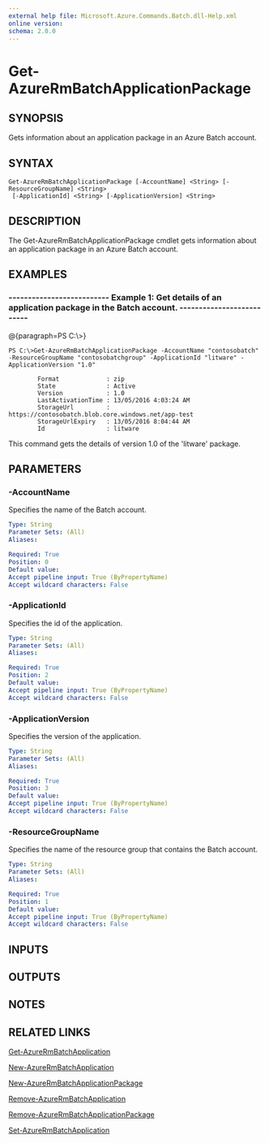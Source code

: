 ```yaml
---
external help file: Microsoft.Azure.Commands.Batch.dll-Help.xml
online version: 
schema: 2.0.0
---
```


# Get-AzureRmBatchApplicationPackage
## SYNOPSIS
Gets information about an application package in an Azure Batch account.

## SYNTAX

```
Get-AzureRmBatchApplicationPackage [-AccountName] <String> [-ResourceGroupName] <String>
 [-ApplicationId] <String> [-ApplicationVersion] <String>
```

## DESCRIPTION
The Get-AzureRmBatchApplicationPackage cmdlet gets information about an application package in an Azure Batch account.

## EXAMPLES

### --------------------------  Example 1: Get details of an application package in the Batch account.  --------------------------
@{paragraph=PS C:\\\>}

```
PS C:\>Get-AzureRmBatchApplicationPackage -AccountName "contosobatch" -ResourceGroupName "contosobatchgroup" -ApplicationId "litware" -ApplicationVersion "1.0"

        Format             : zip
        State              : Active
        Version            : 1.0
        LastActivationTime : 13/05/2016 4:03:24 AM
        StorageUrl         : https://contosobatch.blob.core.windows.net/app-test
        StorageUrlExpiry   : 13/05/2016 8:04:44 AM
        Id                 : litware
```

This command gets the details of version 1.0 of the 'litware' package.

## PARAMETERS

### -AccountName
Specifies the name of the Batch account.

```yaml
Type: String
Parameter Sets: (All)
Aliases: 

Required: True
Position: 0
Default value: 
Accept pipeline input: True (ByPropertyName)
Accept wildcard characters: False
```

### -ApplicationId
Specifies the id of the application.

```yaml
Type: String
Parameter Sets: (All)
Aliases: 

Required: True
Position: 2
Default value: 
Accept pipeline input: True (ByPropertyName)
Accept wildcard characters: False
```

### -ApplicationVersion
Specifies the version of the application.

```yaml
Type: String
Parameter Sets: (All)
Aliases: 

Required: True
Position: 3
Default value: 
Accept pipeline input: True (ByPropertyName)
Accept wildcard characters: False
```

### -ResourceGroupName
Specifies the name of the resource group that contains the Batch account.

```yaml
Type: String
Parameter Sets: (All)
Aliases: 

Required: True
Position: 1
Default value: 
Accept pipeline input: True (ByPropertyName)
Accept wildcard characters: False
```

## INPUTS

## OUTPUTS

## NOTES

## RELATED LINKS

[Get-AzureRmBatchApplication]()

[New-AzureRmBatchApplication]()

[New-AzureRmBatchApplicationPackage]()

[Remove-AzureRmBatchApplication]()

[Remove-AzureRmBatchApplicationPackage]()

[Set-AzureRmBatchApplication]()

